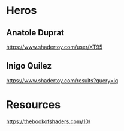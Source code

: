 # Heros

## Anatole Duprat


https://www.shadertoy.com/user/XT95



## Inigo Quilez

https://www.shadertoy.com/results?query=iq


# Resources

https://thebookofshaders.com/10/
